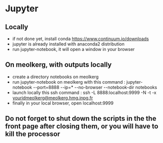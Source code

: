 # Jupyter

## Locally
* if not done yet, install conda https://www.continuum.io/downloads
* jupyter is already installed with anaconda2 distribution
* run jupyter-notebook, it will open a window in your browser

## On meolkerg, with outputs locally
* create a directory notebooks on meolkerg
* run jupyter-notebook on meolkerg with this command : jupyter-notebook --port=8888 --ip=* --no-browser --notebook-dir notebooks
* launch locally this ssh command : ssh -L 8888:localhost:9999 -N -t -x youridmeolkerg@meolkerg.hmg.inpg.fr
* finally in your local browser, open localhost:9999 

## Do not forget to shut down the scripts in the the front page after closing them, or you will have to kill the processor
